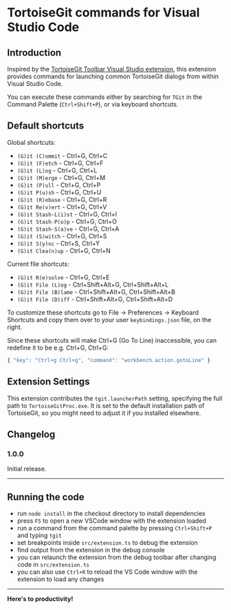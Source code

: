 # TortoiseGit commands for Visual Studio Code

## Introduction

Inspired by the [TortoiseGit Toolbar Visual Studio extension](https://github.com/MRCollective/TortoiseGitToolbar), this extension provides commands for launching common TortoiseGit dialogs from within Visual Studio Code.

You can execute these commands either by searching for `TGit` in the Command Palette (`Ctrl+Shift+P`), or via keyboard shortcuts.


## Default shortcuts

Global shortcuts:

* `(G)it (C)ommit` - Ctrl+G, Ctrl+C
* `(G)it (F)etch` - Ctrl+G, Ctrl+F
* `(G)it (L)og` - Ctrl+G, Ctrl+L
* `(G)it (M)erge` - Ctrl+G, Ctrl+M
* `(G)it (P)ull` - Ctrl+G, Ctrl+P
* `(G)it P(u)sh` - Ctrl+G, Ctrl+U
* `(G)it (R)ebase` - Ctrl+G, Ctrl+R
* `(G)it Re(v)ert` - Ctrl+G, Ctrl+V
* `(G)it Stash-L(i)st` - Ctrl+G, Ctrl+I
* `(G)it Stash-P(o)p` - Ctrl+G, Ctrl+O
* `(G)it Stash-S(a)ve` - Ctrl+G, Ctrl+A
* `(G)it (S)witch` - Ctrl+G, Ctrl+S
* `(G)it S(y)nc` - Ctrl+S, Ctrl+Y
* `(G)it Clea(n)up` - Ctrl+G, Ctrl+N

Current file shortcuts:

* `(G)it R(e)solve` - Ctrl+G, Ctrl+E
* `(G)it File (L)og` - Ctrl+Shift+Alt+G, Ctrl+Shift+Alt+L
* `(G)it File (B)lame` - Ctrl+Shift+Alt+G, Ctrl+Shift+Alt+B
* `(G)it File (D)iff` - Ctrl+Shift+Alt+G, Ctrl+Shift+Alt+D

To customize these shortcuts go to File -> Preferences -> Keyboard Shortcuts and copy them over to your user `keybindings.json` file, on the right. 

Since these shortcuts will make Ctrl+G (Go To Line) inaccessible, you can redefine it to be e.g. Ctrl+G, Ctrl+G:
```javascript
{ "key": "Ctrl+g Ctrl+g", "command": "workbench.action.gotoLine" }
```

## Extension Settings

This extension contributes the `tgit.launcherPath` setting, specifying the full path to `TortoiseGitProc.exe`.
It is set to the default installation path of TortoiseGit, so you might need to adjust it if you installed elsewhere.

## Changelog

### 1.0.0

Initial release.

---

## Running the code
* run `node install` in the checkout directory to install dependencies
* press `F5` to open a new VSCode window with the extension loaded
* run a command from the command palette by pressing `Ctrl+Shift+P` and typing `tgit`
* set breakpoints inside `src/extension.ts` to debug the extension
* find output from the extension in the debug console
* you can relaunch the extension from the debug toolbar after changing code in `src/extension.ts`
* you can also use `Ctrl+R` to reload the VS Code window with the extension to load any changes

---

**Here's to productivity!**